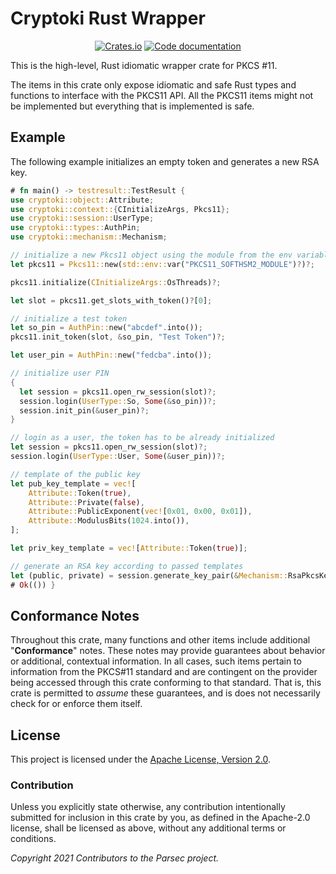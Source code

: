 # Cryptoki Rust Wrapper

<p align="center">
  <a href="https://crates.io/crates/cryptoki"><img alt="Crates.io" src="https://img.shields.io/crates/v/cryptoki"></a>
  <a href="https://docs.rs/cryptoki"><img src="https://docs.rs/cryptoki/badge.svg" alt="Code documentation"/></a>
</p>

This is the high-level, Rust idiomatic wrapper crate for PKCS #11.

The items in this crate only expose idiomatic and safe Rust types and
functions to interface with the PKCS11 API. All the PKCS11 items might
not be implemented but everything that is implemented is safe.

## Example

The following example initializes an empty token and generates a new RSA key.

```rust
# fn main() -> testresult::TestResult {
use cryptoki::object::Attribute;
use cryptoki::context::{CInitializeArgs, Pkcs11};
use cryptoki::session::UserType;
use cryptoki::types::AuthPin;
use cryptoki::mechanism::Mechanism;

// initialize a new Pkcs11 object using the module from the env variable
let pkcs11 = Pkcs11::new(std::env::var("PKCS11_SOFTHSM2_MODULE")?)?;

pkcs11.initialize(CInitializeArgs::OsThreads)?;

let slot = pkcs11.get_slots_with_token()?[0];

// initialize a test token
let so_pin = AuthPin::new("abcdef".into());
pkcs11.init_token(slot, &so_pin, "Test Token")?;

let user_pin = AuthPin::new("fedcba".into());

// initialize user PIN
{
  let session = pkcs11.open_rw_session(slot)?;
  session.login(UserType::So, Some(&so_pin))?;
  session.init_pin(&user_pin)?;
}

// login as a user, the token has to be already initialized
let session = pkcs11.open_rw_session(slot)?;
session.login(UserType::User, Some(&user_pin))?;

// template of the public key
let pub_key_template = vec![
    Attribute::Token(true),
    Attribute::Private(false),
    Attribute::PublicExponent(vec![0x01, 0x00, 0x01]),
    Attribute::ModulusBits(1024.into()),
];

let priv_key_template = vec![Attribute::Token(true)];

// generate an RSA key according to passed templates
let (public, private) = session.generate_key_pair(&Mechanism::RsaPkcsKeyPairGen, &pub_key_template, &priv_key_template)?;
# Ok(()) }
```

## Conformance Notes

Throughout this crate, many functions and other items include additional
"**Conformance**" notes. These notes may provide guarantees about behavior or
additional, contextual information. In all cases, such items pertain
to information from the PKCS#11 standard and are contingent on the provider
being accessed through this crate conforming to that standard. That is, this
crate is permitted to *assume* these guarantees, and is does not necessarily
check for or enforce them itself.

## License

This project is licensed under the [Apache License, Version 2.0](https://www.apache.org/licenses/LICENSE-2.0).

### Contribution

Unless you explicitly state otherwise, any contribution intentionally
submitted for inclusion in this crate by you, as defined in the
Apache-2.0 license, shall be licensed as above, without any
additional terms or conditions.

*Copyright 2021 Contributors to the Parsec project.*
